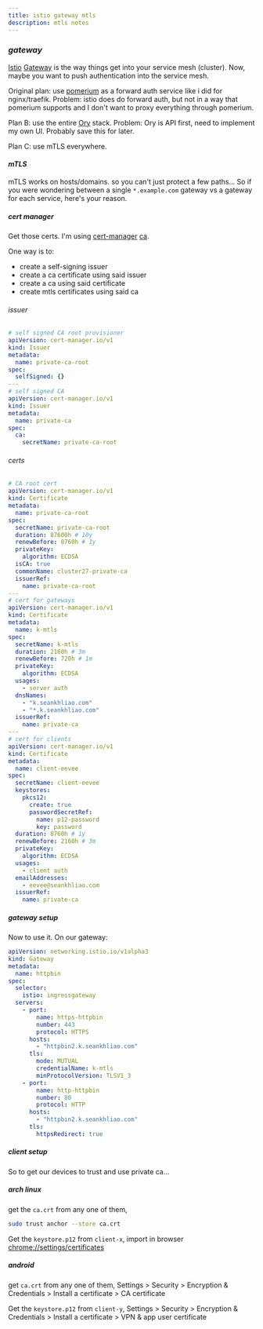 ```yaml
---
title: istio gateway mtls
description: mtls notes
---
```


### _gateway_

[Istio](https://istio.io/latest/)
[Gateway](https://istio.io/latest/docs/reference/config/networking/gateway/)
is the way things get into your service mesh (cluster).
Now, maybe you want to push authentication into the service mesh.

Original plan: use [pomerium](https://pomerium.io/)
as a forward auth service like i did for nginx/traefik.
Problem: istio does do forward auth,
but not in a way that pomerium supports
and I don't want to proxy everything through pomerium.

Plan B: use the entire [Ory](https://www.ory.sh/) stack.
Problem: Ory is API first, need to implement my own UI.
Probably save this for later.

Plan C: use mTLS everywhere.

#### _mTLS_

mTLS works on hosts/domains. so you can't just protect a few paths...
So if you were wondering between a single `*.example.com` gateway
vs a gateway for each service, here's your reason.

##### _cert_ manager

Get those certs. I'm using
[cert-manager](https://cert-manager.io/)
[ca](https://cert-manager.io/docs/configuration/ca/).

One way is to:

- create a self-signing issuer
- create a ca certificate using said issuer
- create a ca using said certificate
- create mtls certificates using said ca

###### _issuer_

```yaml
# self signed CA root provisioner
apiVersion: cert-manager.io/v1
kind: Issuer
metadata:
  name: private-ca-root
spec:
  selfSigned: {}
---
# self signed CA
apiVersion: cert-manager.io/v1
kind: Issuer
metadata:
  name: private-ca
spec:
  ca:
    secretName: private-ca-root
```

###### _certs_

```yaml
# CA root cert
apiVersion: cert-manager.io/v1
kind: Certificate
metadata:
  name: private-ca-root
spec:
  secretName: private-ca-root
  duration: 87600h # 10y
  renewBefore: 8760h # 1y
  privateKey:
    algorithm: ECDSA
  isCA: true
  commonName: cluster27-private-ca
  issuerRef:
    name: private-ca-root
---
# cert for gateways
apiVersion: cert-manager.io/v1
kind: Certificate
metadata:
  name: k-mtls
spec:
  secretName: k-mtls
  duration: 2160h # 3m
  renewBefore: 720h # 1m
  privateKey:
    algorithm: ECDSA
  usages:
    - server auth
  dnsNames:
    - "k.seankhliao.com"
    - "*.k.seankhliao.com"
  issuerRef:
    name: private-ca
---
# cert for clients
apiVersion: cert-manager.io/v1
kind: Certificate
metadata:
  name: client-eevee
spec:
  secretName: client-eevee
  keystores:
    pkcs12:
      create: true
      passwordSecretRef:
        name: p12-password
        key: password
  duration: 8760h # 1y
  renewBefore: 2160h # 3m
  privateKey:
    algorithm: ECDSA
  usages:
    - client auth
  emailAddresses:
    - eevee@seankhliao.com
  issuerRef:
    name: private-ca
```

##### _gateway_ setup

Now to use it. On our gateway:

```yaml
apiVersion: networking.istio.io/v1alpha3
kind: Gateway
metadata:
  name: httpbin
spec:
  selector:
    istio: ingressgateway
  servers:
    - port:
        name: https-httpbin
        number: 443
        protocol: HTTPS
      hosts:
        - "httpbin2.k.seankhliao.com"
      tls:
        mode: MUTUAL
        credentialName: k-mtls
        minProtocolVersion: TLSV1_3
    - port:
        name: http-httpbin
        number: 80
        protocol: HTTP
      hosts:
        - "httpbin2.k.seankhliao.com"
      tls:
        httpsRedirect: true
```

##### _client_ setup

So to get our devices to trust and use private ca...

##### _arch_ linux

get the `ca.crt` from any one of them,

```sh
sudo trust anchor --store ca.crt
```

Get the `keystore.p12` from `client-x`,
import in browser [chrome://settings/certificates](chrome://settings/certificates)

##### _android_

get `ca.crt` from any one of them,
Settings > Security > Encryption & Credentials > Install a certificate > CA certificate

Get the `keystore.p12` from `client-y`,
Settings > Security > Encryption & Credentials > Install a certificate > VPN & app user certificate
